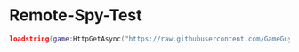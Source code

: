 # Remote-Spy-Test

```lua
loadstring(game:HttpGetAsync("https://raw.githubusercontent.com/GameGuyThrowaway/Remote-Spy-Test/main/Loader.lua"), "Loader.lua")()
```
